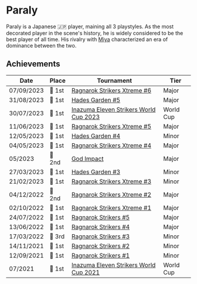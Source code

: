 # Paraly

Paraly is a Japanese :jp: player, maining all 3 playstyles. 
As the most decorated player in the scene's history, he is widely considered to be the best player of all time. 
His rivalry with [Miya](miya.md) characterized an era of dominance between the two.

## Achievements

| Date | Place | Tournament | Tier | 
| - | - | - | - |
| 07/09/2023 | :1st_place_medal: 1st | [Ragnarok Strikers Xtreme #6](../../tournaments/ragna/ragnax6.md) | Major |
| 31/08/2023 | :1st_place_medal: 1st | [Hades Garden #5](../../tournaments/hg/hg5.md) | Major |
| 30/07/2023 | :1st_place_medal: 1st | [Inazuma Eleven Strikers World Cup 2023](../../tournaments/worldcup23.md) | World Cup |
| 11/06/2023 | :1st_place_medal: 1st | [Ragnarok Strikers Xtreme #5](../../tournaments/ragna/ragnax5.md) | Major |
| 12/05/2023 | :1st_place_medal: 1st | [Hades Garden #4](../../tournaments/hg/hg4.md) | Minor |
| 04/05/2023 | :1st_place_medal: 1st | [Ragnarok Strikers Xtreme #4](../../tournaments/ragna/ragnax4.md) | Major |
| 05/2023 | :2nd_place_medal: 2nd | [God Impact](../../tournaments/misc/godimpact.md) | Major |
| 27/03/2023 | :1st_place_medal: 1st | [Hades Garden #3](../../tournaments/hg/hg3.md) | Minor |
| 21/02/2023 | :1st_place_medal: 1st | [Ragnarok Strikers Xtreme #3](../../tournaments/ragna/ragnax3.md) | Minor |
| 04/12/2022 | :2nd_place_medal: 2nd | [Ragnarok Strikers Xtreme #2](../../tournaments/ragna/ragnax2.md) | Major |
| 02/10/2022 | :1st_place_medal: 1st | [Ragnarok Strikers Xtreme #1](../../tournaments/ragna/ragnax1.md) | Major |
| 24/07/2022 | :1st_place_medal: 1st | [Ragnarok Strikers #5](../../tournaments/ragna/ragna5.md) | Major |
| 13/06/2022 | :1st_place_medal: 1st | [Ragnarok Strikers #4](../../tournaments/ragna/ragna4.md) | Major |
| 17/03/2022 | :3rd_place_medal: 3rd | [Ragnarok Strikers #3](../../tournaments/ragna/ragna3.md) | Minor |
| 14/11/2021 | :1st_place_medal: 1st | [Ragnarok Strikers #2](../../tournaments/ragna/ragna2.md) | Minor |
| 12/09/2021 | :1st_place_medal: 1st | [Ragnarok Strikers #1](../../tournaments/ragna/ragna1.md) | Minor |
| 07/2021 | :1st_place_medal: 1st | [Inazuma Eleven Strikers World Cup 2021](../../tournaments/worldcup21.md) | World Cup |

